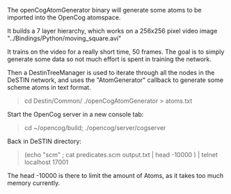 The openCogAtomGenerator binary will generate some atoms to be imported into the OpenCog atomspace.

It builds a 7 layer hierarchy, which works on a 256x256 pixel video image "../Bindings/Python/moving_square.avi"

It trains on the video for a really short time, 50 frames. The goal is to simply generate some data so not much effort is spent in training the network.

Then a DestinTreeManager is used to iterate through all the nodes in the DeSTIN network, and uses the "AtomGenerator" callback to generate some scheme atoms in text format.

> cd Destin/Common/
> ./openCogAtomGenerator > atoms.txt

Start the OpenCog server in a new console tab:

> cd ~/opencog/build; ./opencog/server/cogserver

Back in DeSTIN directory:

> (echo "scm" ; cat predicates.scm output.txt | head -10000 ) | telnet localhost 17001

The head -10000 is there to limit the amount of Atoms, as it takes too much memory currently.
